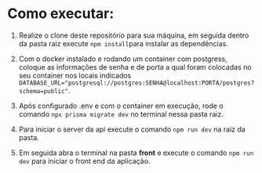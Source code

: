 
# Como executar:

1. Realize o clone deste repositório para sua máquina, em seguida dentro da pasta raiz execute `npm install`para instalar as dependências.

2. Com o docker instalado e rodando um container com postgress, coloque as informações de senha e de porta a qual foram colocadas no seu container nos locais indicados `DATABASE_URL="postgresql://postgres:SENHA@localhost:PORTA/postgres?schema=public"`.

3. Após configurado .env e com o container em execução, rode o comando `npx prisma migrate dev` no terminal nessa pasta raiz.

4. Para iniciar o server da api execute o comando `npm run dev` na raiz da pasta.

5. Em seguida abra o terminal na pasta **front** e execute o comando `npm run dev` para iniciar o front end da aplicação.